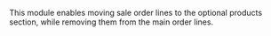 This module enables moving sale order lines to the optional products section,
while removing them from the main order lines.